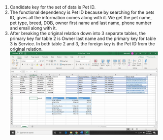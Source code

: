 1. Candidate key for the set of data is Pet ID.
2. The functional dependency is Pet ID because by searching for the pets ID, gives all the information comes along with it. We get the pet name, pet type, breed, DOB, owner first name and last name, phone number and email along with it.
3. After breaking the original relation down into 3 separate tables, the primary key for table 2 is Owner last name and the primary key for table 3 is Service. In both table 2 and 3, the foreign key is the Pet ID from the original relation.
![Screenshot](https://github.com/NikoFalco/OMIS-452/blob/master/Exercise/EX%2002a%20Chart%20Updated.jpg)
